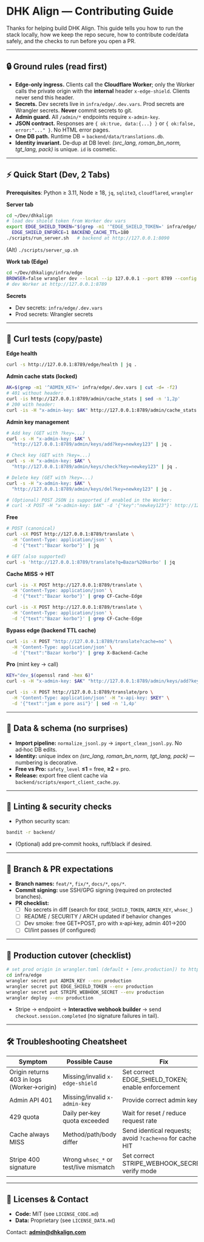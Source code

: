 # DHK Align — Contributing Guide

Thanks for helping build DHK Align. This guide tells you how to run the stack locally, how we keep the repo secure, how to contribute code/data safely, and the checks to run before you open a PR.

---

## 🔒 Ground rules (read first)
- **Edge‑only ingress.** Clients call the **Cloudflare Worker**; only the Worker calls the private origin with the **internal** header `x-edge-shield`. Clients never send this header.
- **Secrets.** Dev secrets live in `infra/edge/.dev.vars`. Prod secrets are Wrangler secrets. **Never** commit secrets to git.
- **Admin guard.** All `/admin/*` endpoints require `x-admin-key`.
- **JSON contract.** Responses are `{ ok:true, data:{...} }` or `{ ok:false, error:"..." }`. No HTML error pages.
- **One DB path.** Runtime DB = `backend/data/translations.db`.
- **Identity invariant.** De‑dup at DB level: *(src_lang, roman_bn_norm, tgt_lang, pack)* is unique. `id` is cosmetic.

---

## ⚡ Quick Start (Dev, 2 Tabs)
**Prerequisites**: Python ≥ 3.11, Node ≥ 18, `jq`, `sqlite3`, `cloudflared`, `wrangler` 

**Server tab**
```bash
cd ~/Dev/dhkalign
# load dev shield token from Worker dev vars
export EDGE_SHIELD_TOKEN="$(grep -m1 '^EDGE_SHIELD_TOKEN=' infra/edge/.dev.vars | cut -d= -f2)" \
  EDGE_SHIELD_ENFORCE=1 BACKEND_CACHE_TTL=180
./scripts/run_server.sh   # backend at http://127.0.0.1:8090
```
(Alt) `./scripts/server_up.sh`

**Work tab (Edge)**
```bash
cd ~/Dev/dhkalign/infra/edge
BROWSER=false wrangler dev --local --ip 127.0.0.1 --port 8789 --config wrangler.toml
# dev Worker at http://127.0.0.1:8789
```

**Secrets**
- Dev secrets: `infra/edge/.dev.vars`  
- Prod secrets: Wrangler secrets

---

## 🧪 Curl tests (copy/paste)

**Edge health**
```bash
curl -s http://127.0.0.1:8789/edge/health | jq .
```

**Admin cache stats (locked)**
```bash
AK=$(grep -m1 '^ADMIN_KEY=' infra/edge/.dev.vars | cut -d= -f2)
# 401 without header:
curl -is http://127.0.0.1:8789/admin/cache_stats | sed -n '1,2p'
# 200 with header:
curl -is -H "x-admin-key: $AK" http://127.0.0.1:8789/admin/cache_stats | sed -n '1,2p'
```

**Admin key management**
```bash
# Add key (GET with ?key=...)
curl -s -H "x-admin-key: $AK" \
  "http://127.0.0.1:8789/admin/keys/add?key=newkey123" | jq .

# Check key (GET with ?key=...)
curl -s -H "x-admin-key: $AK" \
  "http://127.0.0.1:8789/admin/keys/check?key=newkey123" | jq .

# Delete key (GET with ?key=...)
curl -s -H "x-admin-key: $AK" \
  "http://127.0.0.1:8789/admin/keys/del?key=newkey123" | jq .

# (Optional) POST JSON is supported if enabled in the Worker:
# curl -X POST -H "x-admin-key: $AK" -d '{"key":"newkey123"}' http://127.0.0.1:8789/admin/keys/add
```

**Free**
```bash
# POST (canonical)
curl -sX POST http://127.0.0.1:8789/translate \
  -H 'Content-Type: application/json' \
  -d '{"text":"Bazar korbo"}' | jq

# GET (also supported)
curl -s 'http://127.0.0.1:8789/translate?q=Bazar%20korbo' | jq
```

**Cache MISS → HIT**
```bash
curl -is -X POST http://127.0.0.1:8789/translate \
  -H 'Content-Type: application/json' \
  -d '{"text":"Bazar korbo"}' | grep CF-Cache-Edge

curl -is -X POST http://127.0.0.1:8789/translate \
  -H 'Content-Type: application/json' \
  -d '{"text":"Bazar korbo"}' | grep CF-Cache-Edge
```

**Bypass edge (backend TTL cache)**
```bash
curl -is -X POST "http://127.0.0.1:8789/translate?cache=no" \
  -H 'Content-Type: application/json' \
  -d '{"text":"Bazar korbo"}' | grep X-Backend-Cache
```

**Pro** (mint key → call)
```bash
KEY="dev_$(openssl rand -hex 6)"
curl -s -H "x-admin-key: $AK" "http://127.0.0.1:8789/admin/keys/add?key=$KEY" | jq .

curl -is -X POST http://127.0.0.1:8789/translate/pro \
  -H 'Content-Type: application/json' -H "x-api-key: $KEY" \
  -d '{"text":"jam e pore asi"}' | sed -n '1,4p'
```

---

## 🧬 Data & schema (no surprises)
- **Import pipeline:** `normalize_jsonl.py` → `import_clean_jsonl.py`. No ad‑hoc DB edits.
- **Identity:** unique index on *(src_lang, roman_bn_norm, tgt_lang, pack)* — numbering is decorative.
- **Free vs Pro:** `safety_level` **≤1** = free, **≥2** = pro.
- **Release:** export free client cache via `backend/scripts/export_client_cache.py`.

---

## 🧰 Linting & security checks
- Python security scan:
```bash
bandit -r backend/
```
- (Optional) add pre‑commit hooks, ruff/black if desired.

---

## 🔀 Branch & PR expectations
- **Branch names:** `feat/*`, `fix/*`, `docs/*`, `ops/*`.
- **Commit signing:** use SSH/GPG signing (required on protected branches).
- **PR checklist:**
  - [ ] No secrets in diff (search for `EDGE_SHIELD_TOKEN`, `ADMIN_KEY`, `whsec_`)
  - [ ] README / SECURITY / ARCH updated if behavior changes
  - [ ] Dev smoke: free GET+POST, pro with x‑api‑key, admin 401→200
  - [ ] CI/lint passes (if configured)

---

## 🚀 Production cutover (checklist)
```bash
# set prod origin in wrangler.toml (default + [env.production]) to https://backend.dhkalign.com
cd infra/edge
wrangler secret put ADMIN_KEY --env production
wrangler secret put EDGE_SHIELD_TOKEN --env production
wrangler secret put STRIPE_WEBHOOK_SECRET --env production
wrangler deploy --env production
```
- Stripe → endpoint → **Interactive webhook builder** → send `checkout.session.completed` (no signature failures in tail).

---

## 🛠 Troubleshooting Cheatsheet
| Symptom                                   | Possible Cause                     | Fix                                                     |
|-------------------------------------------|------------------------------------|---------------------------------------------------------|
| Origin returns 403 in logs (Worker→origin) | Missing/invalid `x-edge-shield`    | Set correct EDGE_SHIELD_TOKEN; enable enforcement       |
| Admin API 401                              | Missing/invalid `x-admin-key`      | Provide correct admin key                                |
| 429 quota                                  | Daily per‑key quota exceeded       | Wait for reset / reduce request rate                    |
| Cache always MISS                          | Method/path/body differ             | Send identical requests; avoid `?cache=no` for cache HIT|
| Stripe 400 signature                       | Wrong `whsec_*` or test/live mismatch | Set correct STRIPE_WEBHOOK_SECRET; verify mode        |

---

## 📄 Licenses & Contact
- **Code:** MIT (see `LICENSE_CODE.md`)  
- **Data:** Proprietary (see `LICENSE_DATA.md`)

Contact: **admin@dhkalign.com**